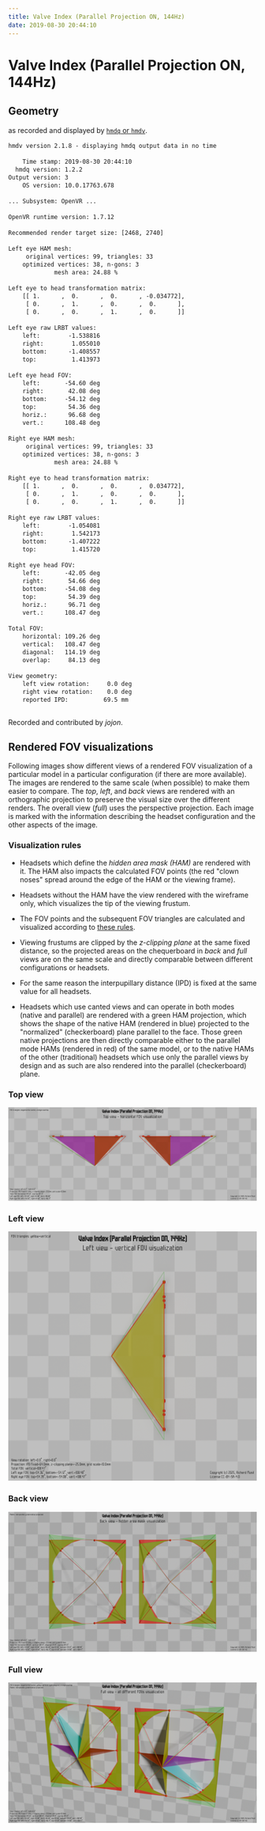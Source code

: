 ```yaml
---
title: Valve Index (Parallel Projection ON, 144Hz)
date: 2019-08-30 20:44:10
---
```

# Valve Index (Parallel Projection ON, 144Hz)

## Geometry

as recorded and displayed by [`hmdq` or `hmdv`](https://github.com/risa2000/hmdq).
```
hmdv version 2.1.8 - displaying hmdq output data in no time

    Time stamp: 2019-08-30 20:44:10
  hmdq version: 1.2.2
Output version: 3
    OS version: 10.0.17763.678

... Subsystem: OpenVR ...

OpenVR runtime version: 1.7.12

Recommended render target size: [2468, 2740]

Left eye HAM mesh:
     original vertices: 99, triangles: 33
    optimized vertices: 38, n-gons: 3
             mesh area: 24.88 %

Left eye to head transformation matrix:
    [[ 1.      ,  0.      ,  0.      , -0.034772],
     [ 0.      ,  1.      ,  0.      ,  0.      ],
     [ 0.      ,  0.      ,  1.      ,  0.      ]]

Left eye raw LRBT values:
    left:        -1.538816
    right:        1.055010
    bottom:      -1.408557
    top:          1.413973

Left eye head FOV:
    left:       -54.60 deg
    right:       42.08 deg
    bottom:     -54.12 deg
    top:         54.36 deg
    horiz.:      96.68 deg
    vert.:      108.48 deg

Right eye HAM mesh:
     original vertices: 99, triangles: 33
    optimized vertices: 38, n-gons: 3
             mesh area: 24.88 %

Right eye to head transformation matrix:
    [[ 1.      ,  0.      ,  0.      ,  0.034772],
     [ 0.      ,  1.      ,  0.      ,  0.      ],
     [ 0.      ,  0.      ,  1.      ,  0.      ]]

Right eye raw LRBT values:
    left:        -1.054081
    right:        1.542173
    bottom:      -1.407222
    top:          1.415720

Right eye head FOV:
    left:       -42.05 deg
    right:       54.66 deg
    bottom:     -54.08 deg
    top:         54.39 deg
    horiz.:      96.71 deg
    vert.:      108.47 deg

Total FOV:
    horizontal: 109.26 deg
    vertical:   108.47 deg
    diagonal:   114.19 deg
    overlap:     84.13 deg

View geometry:
    left view rotation:     0.0 deg
    right view rotation:    0.0 deg
    reported IPD:          69.5 mm


```
Recorded and contributed by _jojon_.

## Rendered FOV visualizations

Following images show different views of a rendered FOV visualization of a
particular model in a particular configuration (if there are more available).
The images are rendered to the same scale (when possible) to make them easier
to compare. The _top_, _left_, and _back_ views are rendered with an
orthographic projection to preserve the visual size over the different renders.
The overall view (_full_) uses the perspective projection. Each image is marked
with the information describing the headset configuration and the other aspects
of the image.

### Visualization rules

* Headsets which define the _hidden area mask (HAM)_ are rendered with it. The
  HAM also impacts the calculated FOV points (the red "clown noses" spread
  around the edge of the HAM or the viewing frame).

* Headsets without the HAM have the view rendered with the wireframe only, which
  visualizes the tip of the viewing frustum.

* The FOV points and the subsequent FOV triangles are calculated and visualized
  according to [these
  rules](https://risa2000.github.io/vrdocs/docs/hmd_fov_calculation).

* Viewing frustums are clipped by the _z-clipping plane_ at the same fixed
  distance, so the projected areas on the chequerboard in _back_ and _full_
  views are on the same scale and directly comparable between different
  configurations or headsets.

* For the same reason the interpupillary distance (IPD) is fixed at the same
  value for all headsets.

* Headsets which use canted views and can operate in both modes (native and
  parallel) are rendered with a green HAM projection, which shows the shape of
  the native HAM (rendered in blue) projected to the "normalized"
  (checkerboard) plane parallel to the face. Those green native projections are
  then directly comparable either to the parallel mode HAMs (rendered in red)
  of the same model, or to the native HAMs of the other (traditional) headsets
  which use only the parallel views by design and as such are also rendered
  into the parallel (checkerboard) plane.

### Top view
[![Valve Index (Parallel Projection ON, 144Hz) - top view](../images/Index_PP_R144_top.dmx.png)](../images/Index_PP_R144_top.dmx.png)

### Left view
[![Valve Index (Parallel Projection ON, 144Hz) - left view](../images/Index_PP_R144_left.dmx.png)](../images/Index_PP_R144_left.dmx.png)

### Back view
[![Valve Index (Parallel Projection ON, 144Hz) - back view](../images/Index_PP_R144_back.dmx.png)](../images/Index_PP_R144_back.dmx.png)

### Full view
[![Valve Index (Parallel Projection ON, 144Hz) - full view](../images/Index_PP_R144_over.dmx.png)](../images/Index_PP_R144_over.dmx.png)

